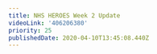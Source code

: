 ```yaml
---
title: NHS HEROES Week 2 Update
videoLink: '406206380'
priority: 25
publishedDate: 2020-04-10T13:45:08.440Z
---
```

